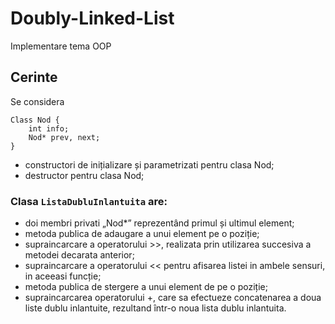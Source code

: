 # Doubly-Linked-List
Implementare tema OOP

## Cerinte
Se considera 
```
Class Nod { 
    int info;
    Nod* prev, next;
}
```
* constructori de inițializare și parametrizati pentru clasa Nod;
* destructor pentru clasa Nod;

### Clasa ```ListaDubluInlantuita``` are:
* doi membri privati „Nod*” reprezentând primul și ultimul element;
* metoda publica de adaugare a unui element pe o poziție;
* supraincarcare a operatorului >>, realizata prin utilizarea succesiva a metodei decarata anterior;
* supraincarcare a operatorului << pentru afisarea listei in ambele sensuri, in aceeasi funcție;
* metoda publica de stergere a unui element de pe o poziție;
* supraincarcarea operatorului +, care sa efectueze concatenarea a doua liste dublu inlantuite, rezultand într-o noua lista dublu inlantuita.
